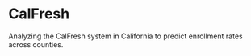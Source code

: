 # CalFresh
Analyzing the CalFresh system in California to predict enrollment rates across counties.
